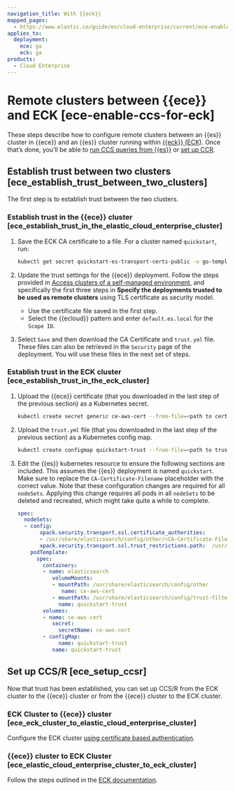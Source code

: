 ```yaml
---
navigation_title: With {{eck}}
mapped_pages:
  - https://www.elastic.co/guide/en/cloud-enterprise/current/ece-enable-ccs-for-eck.html
applies_to:
  deployment:
    ece: ga
    eck: ga
products:
  - Cloud Enterprise
---
```


# Remote clusters between {{ece}} and ECK [ece-enable-ccs-for-eck]

These steps describe how to configure remote clusters between an {{es}} cluster in {{ece}} and an {{es}} cluster running within [{{eck}} (ECK)](/deploy-manage/deploy/cloud-on-k8s.md). Once that’s done, you’ll be able to [run CCS queries from {{es}}](/solutions/search/cross-cluster-search.md) or [set up CCR](/deploy-manage/tools/cross-cluster-replication/set-up-cross-cluster-replication.md).


## Establish trust between two clusters [ece_establish_trust_between_two_clusters]

The first step is to establish trust between the two clusters.


### Establish trust in the {{ece}} cluster [ece_establish_trust_in_the_elastic_cloud_enterprise_cluster]

1. Save the ECK CA certificate to a file. For a cluster named `quickstart`, run:

    ```sh
    kubectl get secret quickstart-es-transport-certs-public -o go-template='{{index .data "ca.crt" | base64decode}}' > eck.ca.crt
    ```


1. Update the trust settings for the {{ece}} deployment. Follow the steps provided in [Access clusters of a self-managed environment](ece-remote-cluster-self-managed.md), and specifically the first three steps in **Specify the deployments trusted to be used as remote clusters** using TLS certificate as security model.

    * Use the certificate file saved in the first step.
    * Select the {{ecloud}} pattern and enter `default.es.local` for the `Scope ID`.

2. Select `Save` and then download the CA Certificate and `trust.yml` file. These files can also be retrieved in the `Security` page of the deployment. You will use these files in the next set of steps.


### Establish trust in the ECK cluster [ece_establish_trust_in_the_eck_cluster]

1. Upload the {{ece}} certificate (that you downloaded in the last step of the previous section) as a Kubernetes secret.

    ```sh
    kubectl create secret generic ce-aws-cert --from-file=<path to certificate file>
    ```

2. Upload the `trust.yml` file (that you downloaded in the last step of the previous section) as a Kubernetes config map.

    ```sh
    kubectl create configmap quickstart-trust --from-file=<path to trust.yml>
    ```

3. Edit the {{es}} kubernetes resource to ensure the following sections are included. This assumes the {{es}} deployment is named `quickstart`. Make sure to replace the `CA-Certificate-Filename` placeholder with the correct value. Note that these configuration changes are required for all `nodeSets`. Applying this change requires all pods in all `nodeSets` to be deleted and recreated, which might take quite a while to complete.

    ```yaml
    spec:
      nodeSets:
      - config:
           xpack.security.transport.ssl.certificate_authorities:
           - /usr/share/elasticsearch/config/other/<CA-Certificate-Filename>
           xpack.security.transport.ssl.trust_restrictions.path:  /usr/share/elasticsearch/config/trust-filter/trust.yml
        podTemplate:
          spec:
            containers:
            - name: elasticsearch
               volumeMounts:
               - mountPath: /usr/share/elasticsearch/config/other
                  name: ce-aws-cert
               - mountPath: /usr/share/elasticsearch/config/trust-filter
                 name: quickstart-trust
            volumes:
            - name: ce-aws-cert
               secret:
                 secretName: ce-aws-cert
            - configMap:
                 name: quickstart-trust
               name: quickstart-trust
    ```



## Set up CCS/R [ece_setup_ccsr]

Now that trust has been established, you can set up CCS/R from the ECK cluster to the {{ece}} cluster or from the {{ece}} cluster to the ECK cluster.


### ECK Cluster to {{ece}} cluster [ece_eck_cluster_to_elastic_cloud_enterprise_cluster]

Configure the ECK cluster [using certificate based authentication](ece-remote-cluster-self-managed.md).


### {{ece}} cluster to ECK Cluster [ece_elastic_cloud_enterprise_cluster_to_eck_cluster]

Follow the steps outlined in the [ECK documentation](/deploy-manage/remote-clusters/eck-remote-clusters.md#k8s_configure_the_remote_cluster_connection_through_the_elasticsearch_rest_api).
